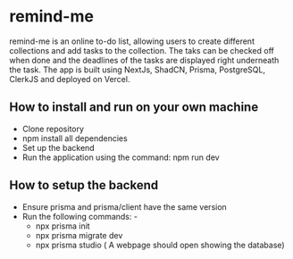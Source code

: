 # remind-me

remind-me is an online to-do list, allowing users to create different collections and add tasks to the collection. The taks can be checked off when done and the deadlines of the tasks are displayed right underneath the task. The app is built using NextJs, ShadCN, Prisma, PostgreSQL, ClerkJS and deployed on Vercel.

## How to install and run on your own machine

- Clone repository
- npm install all dependencies
- Set up the backend
- Run the application using the command: npm run dev

## How to setup the backend
- Ensure prisma and prisma/client have the same version
- Run the following commands: -
  - npx prisma init
  - npx prisma migrate dev
  - npx prisma studio ( A webpage should open showing the database)
 




